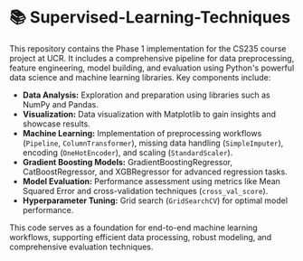 # 📚 Supervised-Learning-Techniques

This repository contains the Phase 1 implementation for the CS235 course project at UCR. It includes a comprehensive pipeline for data preprocessing, feature engineering, model building, and evaluation using Python's powerful data science and machine learning libraries. Key components include:

- **Data Analysis:** Exploration and preparation using libraries such as NumPy and Pandas.
- **Visualization:** Data visualization with Matplotlib to gain insights and showcase results.
- **Machine Learning:** Implementation of preprocessing workflows (`Pipeline`, `ColumnTransformer`), missing data handling (`SimpleImputer`), encoding (`OneHotEncoder`), and scaling (`StandardScaler`).
- **Gradient Boosting Models:** GradientBoostingRegressor, CatBoostRegressor, and XGBRegressor for advanced regression tasks.
- **Model Evaluation:** Performance assessment using metrics like Mean Squared Error and cross-validation techniques (`cross_val_score`).
- **Hyperparameter Tuning:** Grid search (`GridSearchCV`) for optimal model performance.

This code serves as a foundation for end-to-end machine learning workflows, supporting efficient data processing, robust modeling, and comprehensive evaluation techniques. 

